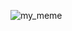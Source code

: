 ![my_meme](https://user-images.githubusercontent.com/100745241/159070610-c56d5dd1-fa35-4088-86af-232628da22a7.png)
